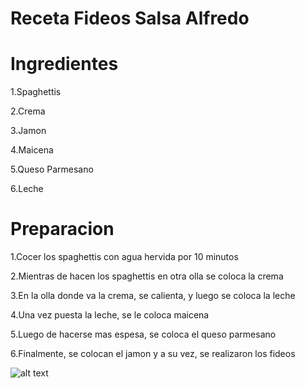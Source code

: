 # Receta Fideos Salsa Alfredo
# Ingredientes

1.Spaghettis

2.Crema

3.Jamon

4.Maicena

5.Queso Parmesano

6.Leche

# Preparacion

1.Cocer los spaghettis con agua hervida por 10 minutos

2.Mientras de hacen los spaghettis en otra olla se coloca la crema

3.En la olla donde va la crema, se calienta, y luego se coloca la leche

4.Una vez puesta la leche, se le coloca maicena

5.Luego de hacerse mas espesa, se coloca el queso parmesano

6.Finalmente, se colocan el jamon y a su vez, se realizaron los fideos

![alt text](fideos.png)
